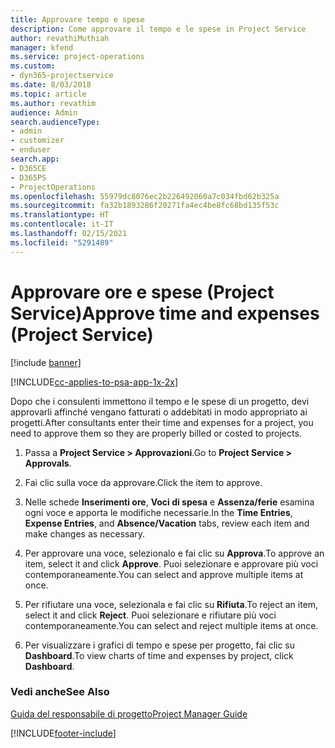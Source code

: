 ```yaml
---
title: Approvare tempo e spese
description: Come approvare il tempo e le spese in Project Service
author: revathiMuthiah
manager: kfend
ms.service: project-operations
ms.custom:
- dyn365-projectservice
ms.date: 8/03/2018
ms.topic: article
ms.author: revathim
audience: Admin
search.audienceType:
- admin
- customizer
- enduser
search.app:
- D365CE
- D365PS
- ProjectOperations
ms.openlocfilehash: 55979dc8076ec2b226492060a7c034fbd62b325a
ms.sourcegitcommit: fa32b1893286f20271fa4ec4be8fc68bd135f53c
ms.translationtype: HT
ms.contentlocale: it-IT
ms.lasthandoff: 02/15/2021
ms.locfileid: "5291489"
---
```

# <a name="approve-time-and-expenses-project-service"></a><span data-ttu-id="3a2bb-103">Approvare ore e spese (Project Service)</span><span class="sxs-lookup"><span data-stu-id="3a2bb-103">Approve time and expenses (Project Service)</span></span>

[!include [banner](../includes/psa-now-project-operations.md)]

[!INCLUDE[cc-applies-to-psa-app-1x-2x](../includes/cc-applies-to-psa-app-1x-2x.md)]

<span data-ttu-id="3a2bb-104">Dopo che i consulenti immettono il tempo e le spese di un progetto, devi approvarli affinché vengano fatturati o addebitati in modo appropriato ai progetti.</span><span class="sxs-lookup"><span data-stu-id="3a2bb-104">After consultants enter their time and expenses for a project, you need to approve them so they are properly billed or costed to projects.</span></span>  
  
1.  <span data-ttu-id="3a2bb-105">Passa a **Project Service > Approvazioni**.</span><span class="sxs-lookup"><span data-stu-id="3a2bb-105">Go to **Project Service > Approvals**.</span></span>  
  
2.  <span data-ttu-id="3a2bb-106">Fai clic sulla voce da approvare.</span><span class="sxs-lookup"><span data-stu-id="3a2bb-106">Click the item to approve.</span></span>  
  
3.  <span data-ttu-id="3a2bb-107">Nelle schede **Inserimenti ore**, **Voci di spesa** e **Assenza/ferie** esamina ogni voce e apporta le modifiche necessarie.</span><span class="sxs-lookup"><span data-stu-id="3a2bb-107">In the **Time Entries**, **Expense Entries**, and **Absence/Vacation** tabs, review each item and make changes as necessary.</span></span>  
  
4.  <span data-ttu-id="3a2bb-108">Per approvare una voce, selezionalo e fai clic su **Approva**.</span><span class="sxs-lookup"><span data-stu-id="3a2bb-108">To approve an item, select it and click **Approve**.</span></span> <span data-ttu-id="3a2bb-109">Puoi selezionare e approvare più voci contemporaneamente.</span><span class="sxs-lookup"><span data-stu-id="3a2bb-109">You can select and approve multiple items at once.</span></span>  
  
5.  <span data-ttu-id="3a2bb-110">Per rifiutare una voce, selezionala e fai clic su **Rifiuta**.</span><span class="sxs-lookup"><span data-stu-id="3a2bb-110">To reject an item, select it and click **Reject**.</span></span> <span data-ttu-id="3a2bb-111">Puoi selezionare e rifiutare più voci contemporaneamente.</span><span class="sxs-lookup"><span data-stu-id="3a2bb-111">You can select and reject multiple items at once.</span></span>  
  
6.  <span data-ttu-id="3a2bb-112">Per visualizzare i grafici di tempo e spese per progetto, fai clic su **Dashboard**.</span><span class="sxs-lookup"><span data-stu-id="3a2bb-112">To view charts of time and expenses by project, click **Dashboard**.</span></span>  
  
### <a name="see-also"></a><span data-ttu-id="3a2bb-113">Vedi anche</span><span class="sxs-lookup"><span data-stu-id="3a2bb-113">See Also</span></span>  
 [<span data-ttu-id="3a2bb-114">Guida del responsabile di progetto</span><span class="sxs-lookup"><span data-stu-id="3a2bb-114">Project Manager Guide</span></span>](../psa/project-manager-guide.md)


[!INCLUDE[footer-include](../includes/footer-banner.md)]
